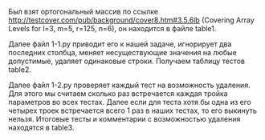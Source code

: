 Был взят ортогональный массив по ссылке http://testcover.com/pub/background/cover8.htm#3.5.6lb (Covering Array Levels for l=3, m=5, r=125, n=6), он находится в файле table1.

Далее файл 1-1.py приводит его к нашей задаче, игнорирует два последних столбца, меняет несуществующие значения на любые допустимые, удаляет одинаковые строки. Получаем таблицу тестов table2.

Далее файл 1-2.py проверяет каждый тест на возможность удаления. Для этого мы считаем сколько раз встречается каждая тройка параметров во всех тестах. Далее если для теста хотя бы одна из его четырех троек встречается всего 1 раз в наших тестах, то его выкинуть нельзя. Итоговые тесты и комментарии с возможностью удаления находятся в table3.

